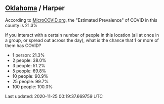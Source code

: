 
## [Oklahoma](/united-states/oklahoma) / Harper

According to [MicroCOVID.org](http://microcovid.org),
the "Estimated Prevalence" of COVID in this county is 21.3%

If you interact with a certain number of people in this location
(all at once in a group, or spread out across the day), what is the chance that
1 or more of them has COVID?

- 1 person: 21.3%
- 2 people: 38.0%
- 3 people: 51.2%
- 5 people: 69.8%
- 10 people: 90.9%
- 25 people: 99.7%
- 100 people: 100.0%

Last updated: 2020-11-25 00:19:37.669759 UTC
